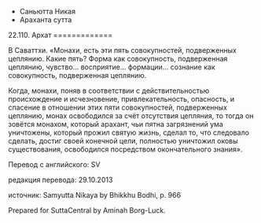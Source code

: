 









* Саньютта Никая
* Араханта сутта


22\.110\. Архат
\=\=\=\=\=\=\=\=\=\=\=\=\=



В Саваттхи\. «Монахи, есть эти пять совокупностей, подверженных цеплянию\. Какие пять? Форма как совокупность, подверженная цеплянию, чувство… восприятие… формации… сознание как совокупность, подверженная цеплянию\.


Когда, монахи, поняв в соответствии с действительностью происхождение и исчезновение, привлекательность, опасность, и спасение в отношении этих пяти совокупностей, подверженных цеплянию, монах освободился за счёт отсутствия цепляния, то тогда он зовётся монахом, который арахант, чьи пятна загрязнений ума уничтожены, который прожил святую жизнь, сделал то, что следовало сделать, достиг своей конечной цели, полностью уничтожил оковы существования, освободился посредством окончательного знания»\.



Перевод с английского: SV


редакция перевода: 29\.10\.2013


источник: Samyutta Nikaya by Bhikkhu Bodhi, p\. 966


Prepared for SuttaCentral by Aminah Borg\-Luck\.






